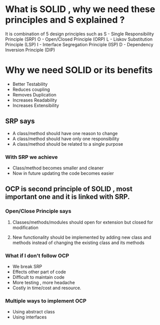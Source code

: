 # What is SOLID , why we need these principles and S explained ?
It is combination of 5 design principles such as
S - Single Responsibility Principle (SRP)
O - Open/Closed Principle (ORP)
L - Liskov Substitution Principle (LSP)
I - Interface Segregation Principle (ISP)
D - Dependency Inversion Principle (DIP)

# Why we need SOLID or its benefits
- Better Testability
- Reduces coupling
- Removes Duplication
- Increases Readability
- Increases Extensibility

## SRP says
- A class/method should have one reason to change
- A class/method should have only one responsibility
- A class/method should be related to a single purpose

### With SRP we achieve
- Class/method becomes smaller and cleaner
- Now in future updating the code becomes easier


## OCP is second principle of SOLID , most important one and it is linked with SRP.

### Open/Close Principle says
1) Classes/methods/modules should open for extension but closed for modification

2) New functionality should be implemented by adding new class and methods instead of changing the existing class and its methods

### What if I don't follow OCP
- We break SRP
- Effects other part of code
- Difficult to maintain code
- More testing , more headache
- Costly in time/cost and resource.

### Multiple ways to implement OCP
- Using abstract class
- Using interfaces